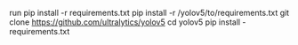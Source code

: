run
pip install -r requirements.txt
pip install -r /yolov5/to/requirements.txt
git clone https://github.com/ultralytics/yolov5
cd yolov5
pip install - requirements.txt